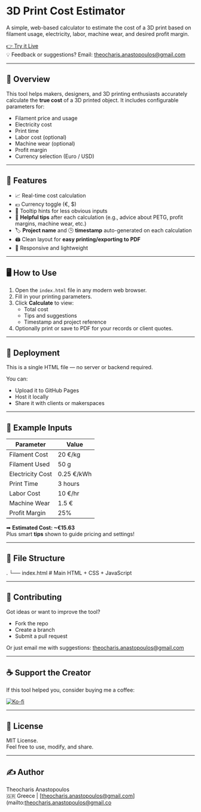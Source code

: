 

# 3D Print Cost Estimator

A simple, web-based calculator to estimate the cost of a 3D print based on filament usage, electricity, labor, machine wear, and desired profit margin.

[👉 Try it Live](https://theo79.github.io/)  
💡 Feedback or suggestions? Email: [theocharis.anastopoulos@gmail.com](mailto:theocharis.anastopoulos@gmail.com)

---

## 📸 Overview

This tool helps makers, designers, and 3D printing enthusiasts accurately calculate the **true cost** of a 3D printed object. It includes configurable parameters for:

- Filament price and usage  
- Electricity cost  
- Print time  
- Labor cost (optional)  
- Machine wear (optional)  
- Profit margin  
- Currency selection (Euro / USD)

---

## 🔧 Features

- 📈 Real-time cost calculation  
- 💶 Currency toggle (€, $)  
- 🧠 Tooltip hints for less obvious inputs  
- 📝 **Helpful tips** after each calculation (e.g., advice about PETG, profit margins, machine wear, etc.)  
- 🏷️ **Project name** and 🕒 **timestamp** auto-generated on each calculation  
- 🖨️ Clean layout for **easy printing/exporting to PDF**  
- 📱 Responsive and lightweight  

---

## 🖥️ How to Use

1. Open the `index.html` file in any modern web browser.  
2. Fill in your printing parameters.  
3. Click **Calculate** to view:
   - Total cost
   - Tips and suggestions
   - Timestamp and project reference  
4. Optionally print or save to PDF for your records or client quotes.  

---

## 🚀 Deployment

This is a single HTML file — no server or backend required.

You can:
- Upload it to GitHub Pages  
- Host it locally  
- Share it with clients or makerspaces  

---

## 🧪 Example Inputs

| Parameter         | Value       |
|------------------|-------------|
| Filament Cost     | 20 €/kg     |
| Filament Used     | 50 g        |
| Electricity Cost  | 0.25 €/kWh  |
| Print Time        | 3 hours     |
| Labor Cost        | 10 €/hr     |
| Machine Wear      | 1.5 €       |
| Profit Margin     | 25%         |

➡ **Estimated Cost: ~€15.63**  
Plus smart **tips** shown to guide pricing and settings!

---

## 📂 File Structure

.
└── index.html # Main HTML + CSS + JavaScript


---

## 🤝 Contributing

Got ideas or want to improve the tool?

- Fork the repo  
- Create a branch  
- Submit a pull request  

Or just email me with suggestions: [theocharis.anastopoulos@gmail.com](mailto:theocharis.anastopoulos@gmail.com)

---

## ☕ Support the Creator

If this tool helped you, consider buying me a coffee:

[![Ko-fi](https://ko-fi.com/img/githubbutton_sm.svg)](https://ko-fi.com/theo79)

---

## 📄 License

MIT License.  
Feel free to use, modify, and share.

---

## ✍️ Author

Theocharis Anastopoulos  
🇬🇷 Greece | [theocharis.anastopoulos@gmail.com](mailto:theocharis.anastopoulos@gmail.co
